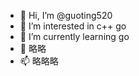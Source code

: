 - 👋 Hi, I’m @guoting520
- 👀 I’m interested in c++ go
- 🌱 I’m currently learning go
- 💞️ 略略
- 📫 略略略

<!---
guoting520/guoting520 is a ✨ special ✨ repository because its `README.md` (this file) appears on your GitHub profile.
You can click the Preview link to take a look at your changes.
--->
